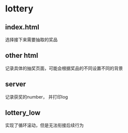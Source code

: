 # lottery

## index.html
选择接下来需要抽取的奖品

## other html
记录具体的抽奖页面，可能会根据奖品的不同设置不同的背景

## server
记录获奖的number， 并打印log

## lottery_low
实现了循环滚动，但是无法衔接后续行为